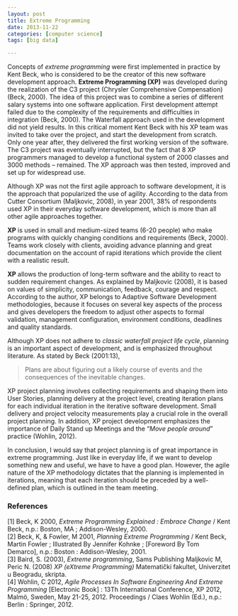 ```yaml
---
layout: post
title: Extreme Programming
date: 2013-11-22
categories: [computer science]
tags: [big data]

---
```


Concepts of *extreme programming* were first implemented in practice by Kent Beck, who is considered to be the creator of this new software development approach. **Extreme Programming (XP)** was developed during the realization of the C3 project (Chrysler Comprehensive Compensation) (Beck, 2000). The idea of this project was to combine a series of different salary systems into one software application. First development attempt failed due to the complexity of the requirements and difficulties in integration (Beck, 2000). The Waterfall approach used in the development did not yield results. In this critical moment Kent Beck with his XP team was invited to take over the project, and start the development from scratch. Only one year after, they delivered the first working version of the software. The C3 project was eventually interrupted, but the fact that 8 XP programmers managed to develop a functional system of 2000 classes and 3000 methods – remained. The XP approach was then tested, improved and set up for widespread use.



Although XP was not the first agile approach to software development, it is the approach that popularized the use of agility. According to the data from Cutter Consortium (Maljkovic, 2008), in year 2001, 38% of respondents used XP in their everyday software development, which is more than all other agile approaches together.

**XP** is used in small and medium-sized teams (6-20 people) who make programs with quickly changing conditions and requirements (Beck, 2000). Teams work closely with clients, avoiding advance planning and great documentation on the account of rapid iterations which provide the client with a realistic result.

**XP** allows the production of long-term software and the ability to react to sudden requirement changes. As explained by Maljkovic (2008), it is based on values of simplicity, communication, feedback, courage and respect. According to the author, XP belongs to Adaptive Software Development methodologies, because it focuses on several key aspects of the process and gives developers the freedom to adjust other aspects to formal validation, management configuration, environment conditions, deadlines and quality standards.

Although XP does not adhere to *classic waterfall project life cycle*, planning is an important aspect of development, and is emphasized throughout literature. As stated by Beck (2001:13), 

> Plans are about figuring out a likely course of events and the consequences of the inevitable changes.


XP project planning involves collecting requirements and shaping them into User Stories, planning delivery at the project level, creating iteration plans for each individual iteration in the iterative software development. Small delivery and project velocity measurements play a crucial role in the overall project planning. In addition, XP project development emphasizes the importance of Daily Stand up Meetings and the “*Move people around*” practice (Wohlin, 2012).

In conclusion, I would say that project planning is of great importance in extreme programming. Just like in everyday life, if we want to develop something new and useful, we have to have a good plan. However, the agile nature of the XP methodology dictates that the planning is implemented in iterations, meaning that each iteration should be preceded by a well-defined plan, which is outlined in the team meeting.

### References

[1] Beck, K 2000, *Extreme Programming Explained : Embrace Change* / Kent Beck, n.p.: Boston, MA ; Addison-Wesley, 2000.  
[2] Beck, K, & Fowler, M 2001, *Planning Extreme Programming* / Kent Beck, Martin Fowler ; Illustrated By Jennifer Kohnke ; [Foreword By Tom Demarco], n.p.: Boston : Addison-Wesley, 2001.  
[3] Baird, S. (2003), *Extreme programming*, Sams Publishing
Maljkovic M, Peric N. (2008) *XP (eXtreme Programming)* Matematički fakultet, Univerzitet u Beogradu, skripta.  
[4] Wohlin, C 2012, *Agile Processes In Software Engineering And Extreme Programming* [Electronic Book] : 13Th International Conference, XP 2012, Malmö, Sweden, May 21-25, 2012. Proceedings / Claes Wohlin (Ed.), n.p.: Berlin : Springer, 2012.

